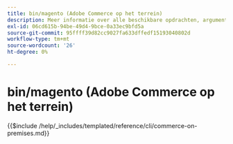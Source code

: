 ```yaml
---
title: bin/magento (Adobe Commerce op het terrein)
description: Meer informatie over alle beschikbare opdrachten, argumenten en opties voor het opdrachtregelprogramma Adobe Commerce bin/magento.
exl-id: 06cd615b-94be-49d4-9bce-0a33ec9bfd5a
source-git-commit: 95ffff39d82cc9027fa633dffedf15193040802d
workflow-type: tm+mt
source-wordcount: '26'
ht-degree: 0%

---
```


# bin/magento (Adobe Commerce op het terrein)

{{$include /help/_includes/templated/reference/cli/commerce-on-premises.md}}
